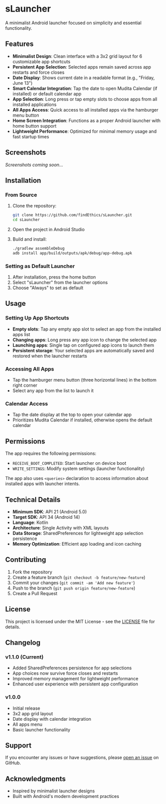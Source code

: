 # sLauncher

A minimalist Android launcher focused on simplicity and essential functionality.

## Features

- **Minimalist Design**: Clean interface with a 3x2 grid layout for 6 customizable app shortcuts
- **Persistent App Selection**: Selected apps remain saved across app restarts and force closes
- **Date Display**: Shows current date in a readable format (e.g., "Friday, June 13")
- **Smart Calendar Integration**: Tap the date to open Mudita Calendar (if installed) or default calendar app
- **App Selection**: Long press or tap empty slots to choose apps from all installed applications
- **All Apps Access**: Quick access to all installed apps via the hamburger menu button
- **Home Screen Integration**: Functions as a proper Android launcher with home button support
- **Lightweight Performance**: Optimized for minimal memory usage and fast startup times

## Screenshots

*Screenshots coming soon...*

## Installation

### From Source

1. Clone the repository:
   ```bash
   git clone https://github.com/findEthics/sLauncher.git
   cd sLauncher
   ```

2. Open the project in Android Studio

3. Build and install:
   ```bash
   ./gradlew assembleDebug
   adb install app/build/outputs/apk/debug/app-debug.apk
   ```

### Setting as Default Launcher

1. After installation, press the home button
2. Select "sLauncher" from the launcher options
3. Choose "Always" to set as default

## Usage

### Setting Up App Shortcuts
- **Empty slots**: Tap any empty app slot to select an app from the installed apps list
- **Changing apps**: Long press any app icon to change the selected app
- **Launching apps**: Single tap on configured app icons to launch them
- **Persistent storage**: Your selected apps are automatically saved and restored when the launcher restarts

### Accessing All Apps
- Tap the hamburger menu button (three horizontal lines) in the bottom right corner
- Select any app from the list to launch it

### Calendar Access
- Tap the date display at the top to open your calendar app
- Prioritizes Mudita Calendar if installed, otherwise opens the default calendar

## Permissions

The app requires the following permissions:

- `RECEIVE_BOOT_COMPLETED`: Start launcher on device boot
- `WRITE_SETTINGS`: Modify system settings (launcher functionality)

The app also uses `<queries>` declaration to access information about installed apps with launcher intents.

## Technical Details

- **Minimum SDK**: API 21 (Android 5.0)
- **Target SDK**: API 34 (Android 14)
- **Language**: Kotlin
- **Architecture**: Single Activity with XML layouts
- **Data Storage**: SharedPreferences for lightweight app selection persistence
- **Memory Optimization**: Efficient app loading and icon caching

## Contributing

1. Fork the repository
2. Create a feature branch (`git checkout -b feature/new-feature`)
3. Commit your changes (`git commit -am 'Add new feature'`)
4. Push to the branch (`git push origin feature/new-feature`)
5. Create a Pull Request

## License

This project is licensed under the MIT License - see the [LICENSE](LICENSE) file for details.

## Changelog

### v1.1.0 (Current)
- Added SharedPreferences persistence for app selections
- App choices now survive force closes and restarts
- Improved memory management for lightweight performance
- Enhanced user experience with persistent app configuration

### v1.0.0
- Initial release
- 3x2 app grid layout
- Date display with calendar integration
- All apps menu
- Basic launcher functionality

## Support

If you encounter any issues or have suggestions, please [open an issue](https://github.com/findEthics/sLauncher/issues) on GitHub.

## Acknowledgments

- Inspired by minimalist launcher designs
- Built with Android's modern development practices